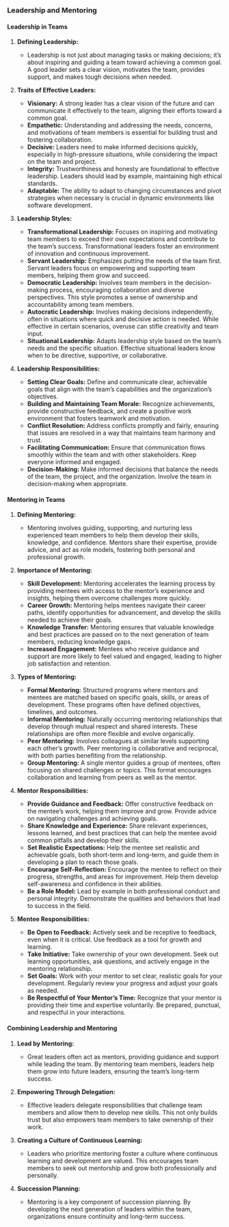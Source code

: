 ### Leadership and Mentoring

#### **Leadership in Teams**

1. **Defining Leadership:**

   - Leadership is not just about managing tasks or making decisions; it’s about inspiring and guiding a team toward achieving a common goal. A good leader sets a clear vision, motivates the team, provides support, and makes tough decisions when needed.

2. **Traits of Effective Leaders:**

   - **Visionary:** A strong leader has a clear vision of the future and can communicate it effectively to the team, aligning their efforts toward a common goal.
   - **Empathetic:** Understanding and addressing the needs, concerns, and motivations of team members is essential for building trust and fostering collaboration.
   - **Decisive:** Leaders need to make informed decisions quickly, especially in high-pressure situations, while considering the impact on the team and project.
   - **Integrity:** Trustworthiness and honesty are foundational to effective leadership. Leaders should lead by example, maintaining high ethical standards.
   - **Adaptable:** The ability to adapt to changing circumstances and pivot strategies when necessary is crucial in dynamic environments like software development.

3. **Leadership Styles:**

   - **Transformational Leadership:** Focuses on inspiring and motivating team members to exceed their own expectations and contribute to the team’s success. Transformational leaders foster an environment of innovation and continuous improvement.
   - **Servant Leadership:** Emphasizes putting the needs of the team first. Servant leaders focus on empowering and supporting team members, helping them grow and succeed.
   - **Democratic Leadership:** Involves team members in the decision-making process, encouraging collaboration and diverse perspectives. This style promotes a sense of ownership and accountability among team members.
   - **Autocratic Leadership:** Involves making decisions independently, often in situations where quick and decisive action is needed. While effective in certain scenarios, overuse can stifle creativity and team input.
   - **Situational Leadership:** Adapts leadership style based on the team’s needs and the specific situation. Effective situational leaders know when to be directive, supportive, or collaborative.

4. **Leadership Responsibilities:**
   - **Setting Clear Goals:** Define and communicate clear, achievable goals that align with the team’s capabilities and the organization’s objectives.
   - **Building and Maintaining Team Morale:** Recognize achievements, provide constructive feedback, and create a positive work environment that fosters teamwork and motivation.
   - **Conflict Resolution:** Address conflicts promptly and fairly, ensuring that issues are resolved in a way that maintains team harmony and trust.
   - **Facilitating Communication:** Ensure that communication flows smoothly within the team and with other stakeholders. Keep everyone informed and engaged.
   - **Decision-Making:** Make informed decisions that balance the needs of the team, the project, and the organization. Involve the team in decision-making when appropriate.

#### **Mentoring in Teams**

1. **Defining Mentoring:**

   - Mentoring involves guiding, supporting, and nurturing less experienced team members to help them develop their skills, knowledge, and confidence. Mentors share their expertise, provide advice, and act as role models, fostering both personal and professional growth.

2. **Importance of Mentoring:**

   - **Skill Development:** Mentoring accelerates the learning process by providing mentees with access to the mentor’s experience and insights, helping them overcome challenges more quickly.
   - **Career Growth:** Mentoring helps mentees navigate their career paths, identify opportunities for advancement, and develop the skills needed to achieve their goals.
   - **Knowledge Transfer:** Mentoring ensures that valuable knowledge and best practices are passed on to the next generation of team members, reducing knowledge gaps.
   - **Increased Engagement:** Mentees who receive guidance and support are more likely to feel valued and engaged, leading to higher job satisfaction and retention.

3. **Types of Mentoring:**

   - **Formal Mentoring:** Structured programs where mentors and mentees are matched based on specific goals, skills, or areas of development. These programs often have defined objectives, timelines, and outcomes.
   - **Informal Mentoring:** Naturally occurring mentoring relationships that develop through mutual respect and shared interests. These relationships are often more flexible and evolve organically.
   - **Peer Mentoring:** Involves colleagues at similar levels supporting each other’s growth. Peer mentoring is collaborative and reciprocal, with both parties benefiting from the relationship.
   - **Group Mentoring:** A single mentor guides a group of mentees, often focusing on shared challenges or topics. This format encourages collaboration and learning from peers as well as the mentor.

4. **Mentor Responsibilities:**

   - **Provide Guidance and Feedback:** Offer constructive feedback on the mentee’s work, helping them improve and grow. Provide advice on navigating challenges and achieving goals.
   - **Share Knowledge and Experience:** Share relevant experiences, lessons learned, and best practices that can help the mentee avoid common pitfalls and develop their skills.
   - **Set Realistic Expectations:** Help the mentee set realistic and achievable goals, both short-term and long-term, and guide them in developing a plan to reach those goals.
   - **Encourage Self-Reflection:** Encourage the mentee to reflect on their progress, strengths, and areas for improvement. Help them develop self-awareness and confidence in their abilities.
   - **Be a Role Model:** Lead by example in both professional conduct and personal integrity. Demonstrate the qualities and behaviors that lead to success in the field.

5. **Mentee Responsibilities:**
   - **Be Open to Feedback:** Actively seek and be receptive to feedback, even when it is critical. Use feedback as a tool for growth and learning.
   - **Take Initiative:** Take ownership of your own development. Seek out learning opportunities, ask questions, and actively engage in the mentoring relationship.
   - **Set Goals:** Work with your mentor to set clear, realistic goals for your development. Regularly review your progress and adjust your goals as needed.
   - **Be Respectful of Your Mentor’s Time:** Recognize that your mentor is providing their time and expertise voluntarily. Be prepared, punctual, and respectful in your interactions.

#### **Combining Leadership and Mentoring**

1. **Lead by Mentoring:**

   - Great leaders often act as mentors, providing guidance and support while leading the team. By mentoring team members, leaders help them grow into future leaders, ensuring the team’s long-term success.

2. **Empowering Through Delegation:**

   - Effective leaders delegate responsibilities that challenge team members and allow them to develop new skills. This not only builds trust but also empowers team members to take ownership of their work.

3. **Creating a Culture of Continuous Learning:**

   - Leaders who prioritize mentoring foster a culture where continuous learning and development are valued. This encourages team members to seek out mentorship and grow both professionally and personally.

4. **Succession Planning:**
   - Mentoring is a key component of succession planning. By developing the next generation of leaders within the team, organizations ensure continuity and long-term success.
